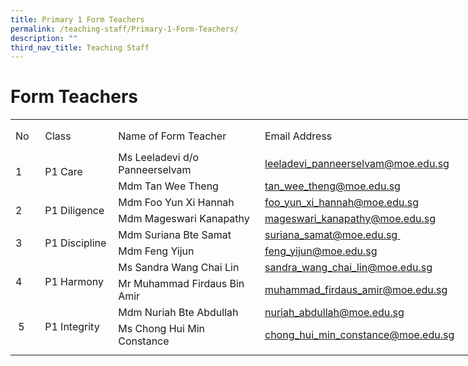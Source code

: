 ```yaml
---
title: Primary 1 Form Teachers
permalink: /teaching-staff/Primary-1-Form-Teachers/
description: ""
third_nav_title: Teaching Staff
---
```

Form Teachers
=======================
<table border="0" cellpadding="0" cellspacing="0" width="757" style="border-collapse:
 collapse;width:569pt"><colgroup><col width="39" style="mso-width-source:userset;mso-width-alt:1426;width:29pt"> <col width="122" style="mso-width-source:userset;mso-width-alt:4461;width:92pt"> <col width="298" style="mso-width-source:userset;mso-width-alt:10898;width:224pt"> <col width="64" span="2" style="width:48pt"> <col width="64" style="width:48pt"> <col width="96" style="mso-width-source:userset;mso-width-alt:3510;width:72pt"> <col width="10" style="mso-width-source:userset;mso-width-alt:365;width:8pt"></colgroup><tbody><tr height="7" style="mso-height-source:userset;height:5.25pt"><td height="7" class="xl65" width="39" style="height:5.25pt;width:29pt"><a name="RANGE!D2:K14"></a></td><td width="122" style="width:92pt"></td><td width="298" style="width:224pt"></td><td width="64" style="width:48pt"></td><td width="64" style="width:48pt"></td><td width="64" style="width:48pt"></td><td width="96" style="width:72pt"></td><td width="10" style="width:8pt"></td></tr><tr height="41" style="mso-height-source:userset;height:30.75pt"><td height="41" class="xl72" width="39" style="height:30.75pt;width:29pt">No</td><td class="xl71" width="122" style="border-left:none;width:92pt">Class</td><td class="xl71" width="298" style="border-left:none;width:224pt">Name of Form Teacher</td><td colspan="4" class="xl69" style="border-left:none">Email Address</td><td></td></tr><tr height="21" style="height:15.75pt"><td rowspan="2" height="42" class="xl66" width="39" style="height:31.5pt;width:29pt">1</td><td rowspan="2" class="xl73">P1 Care</td><td class="xl74" style="border-top:none">Ms Leeladevi d/o Panneerselvam</td><td colspan="4" class="xl75" width="288" style="border-left:none;width:216pt"><a href="mailto:leeladevi_panneerselvam@moe.edu.sg">leeladevi_panneerselvam@moe.edu.sg</a></td><td></td></tr><tr height="21" style="height:15.75pt"><td height="21" class="xl68" style="height:15.75pt;border-top:none">Mdm Tan Wee Theng</td><td colspan="4" class="xl75" width="288" style="border-left:none;width:216pt"><a href="mailto:tan_wee_theng@moe.edu.sg">tan_wee_theng@moe.edu.sg</a></td><td></td></tr><tr height="21" style="height:15.75pt"><td rowspan="2" height="42" class="xl66" width="39" style="height:31.5pt;width:29pt">2</td><td rowspan="2" class="xl67" width="122" style="width:92pt">P1 Diligence</td><td class="xl68" style="border-top:none">Mdm Foo Yun Xi Hannah</td><td colspan="4" class="xl75" width="288" style="border-left:none;width:216pt"><a href="mailto:foo_yun_xi_hannah@moe.edu.sg">foo_yun_xi_hannah@moe.edu.sg</a></td><td></td></tr><tr height="21" style="height:15.75pt"><td height="21" class="xl68" style="height:15.75pt;border-top:none">Mdm Mageswari Kanapathy</td><td colspan="4" class="xl75" width="288" style="border-left:none;width:216pt"><a href="mailto:mageswari_kanapathy@moe.edu.sg">mageswari_kanapathy@moe.edu.sg</a></td><td></td></tr><tr height="21" style="height:15.75pt"><td rowspan="2" height="42" class="xl66" width="39" style="height:31.5pt;width:29pt">3</td><td rowspan="2" class="xl67" width="122" style="width:92pt">P1 Discipline</td><td class="xl68" style="border-top:none">Mdm Suriana Bte Samat</td><td colspan="4" class="xl75" width="288" style="border-left:none;width:216pt"><a href="mailto:suriana_samat@moe.edu.sg&nbsp;">suriana_samat@moe.edu.sg&nbsp;</a></td><td></td></tr><tr height="21" style="height:15.75pt"><td height="21" class="xl68" style="height:15.75pt;border-top:none">Mdm Feng Yijun</td><td colspan="4" class="xl75" width="288" style="border-left:none;width:216pt"><a href="mailto:feng_yijun@moe.edu.sg">feng_yijun@moe.edu.sg</a></td><td></td></tr><tr height="21" style="height:15.75pt"><td rowspan="2" height="42" class="xl66" width="39" style="height:31.5pt;width:29pt">4</td><td rowspan="2" class="xl67" width="122" style="width:92pt">P1 Harmony</td><td class="xl68" style="border-top:none">Ms Sandra Wang Chai Lin</td><td colspan="4" class="xl75" width="288" style="border-left:none;width:216pt"><a href="mailto:sandra_wang_chai_lin@moe.edu.sg">sandra_wang_chai_lin@moe.edu.sg</a></td><td></td></tr><tr height="21" style="height:15.75pt"><td height="21" class="xl68" style="height:15.75pt;border-top:none">Mr Muhammad Firdaus Bin Amir</td><td colspan="4" class="xl75" width="288" style="border-left:none;width:216pt"><a href="mailto:Muhammad_firdaus_Amir@moe.edu.sg">muhammad_firdaus_amir@moe.edu.sg</a></td><td></td></tr><tr height="21" style="height:15.75pt"><td rowspan="2" height="42" class="xl66" width="39" style="height:31.5pt;width:29pt">&nbsp;5</td><td rowspan="2" class="xl67" width="122" style="width:92pt">P1 Integrity</td><td class="xl68" style="border-top:none">Mdm Nuriah Bte Abdullah</td><td colspan="4" class="xl75" width="288" style="border-left:none;width:216pt"><a href="mailto:nuriah_abdullah@moe.edu.sg">nuriah_abdullah@moe.edu.sg</a></td><td></td></tr><tr height="21" style="height:15.75pt"><td height="21" class="xl68" style="height:15.75pt;border-top:none">Ms Chong Hui Min Constance</td><td colspan="4" class="xl75" width="288" style="border-left:none;width:216pt"><a href="mailto:chong_hui_min_constance@moe.edu.sg">chong_hui_min_constance@moe.edu.sg</a></td><td></td></tr><tr height="9" style="mso-height-source:userset;height:6.75pt"><td height="9" class="xl65" style="height:6.75pt"></td><td></td><td></td><td></td><td></td><td></td><td></td><td></td></tr></tbody></table>